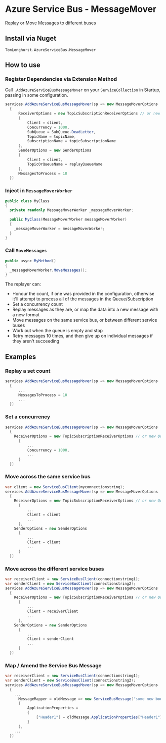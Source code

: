 # Azure Service Bus - MessageMover
Replay or Move Messages to different buses

## Install via Nuget
`TomLonghurst.AzureServiceBus.MessageMover`

## How to use

### Register Dependencies via Extension Method
Call  `.AddAzureServiceBusMessageMover` on your `ServiceCollection` in Startup, passing in some configuration.

```csharp
services.AddAzureServiceBusMessageMover(sp => new MessageMoverOptions
  {
      ReceiverOptions = new TopicSubscriptionReceiverOptions // or new QueueReceiverOptions
      {
          Client = client,
          Concurrency = 1000,
          SubQueue = SubQueue.DeadLetter,
          TopicName = topicName,
          SubscriptionName = topicSubscriptionName
      },
      SenderOptions = new SenderOptions
      {
          Client = client,
          TopicOrQueueName = replayQueueName
      },
      MessagesToProcess = 10
  })
```

### Inject in `MessageMoverWorker`

```csharp
public class MyClass
{
  private readonly MessageMoverWorker _messageMoverWorker;
  
  public MyClass(MessageMoverWorker messageMoverWorker)
  {
    _messageMoverWorker = messageMoverWorker;
  }
}
```

### Call `MoveMessages`

```csharp
public async MyMethod()
{
  _messageMoverWorker.MoveMessages();
}
```

The replayer can:
- Honour the count, if one was provided in the configuration, otherwise it'll attempt to process all of the messages in the Queue/Subscription
- Set a concurrency count
- Replay messages as they are, or map the data into a new message with a new format
- Move messages on the same service bus, or between different service buses
- Work out when the queue is empty and stop
- Retry messages 10 times, and then give up on individual messages if they aren't succeeding

## Examples

### Replay a set count
```csharp
services.AddAzureServiceBusMessageMover(sp => new MessageMoverOptions
  {
      ...
      MessagesToProcess = 10
      ...
  })
```

### Set a concurrency
```csharp
services.AddAzureServiceBusMessageMover(sp => new MessageMoverOptions
  {
    ReceiverOptions = new TopicSubscriptionReceiverOptions // or new QueueReceiverOptions
      {
          ...
          Concurrency = 1000,
          ...
      }
  })
```

### Move across the same service bus
```csharp
var client = new ServiceBusClient(myconnectionstring);
services.AddAzureServiceBusMessageMover(sp => new MessageMoverOptions
  {
    ReceiverOptions = new TopicSubscriptionReceiverOptions // or new QueueReceiverOptions
      {
          ...
          Client = client
          ...
      },
    SenderOptions = new SenderOptions
      {
          ...
          Client = client
          ...
      }
  })
```

### Move across the different service buses
```csharp
var receiverClient = new ServiceBusClient(connectionstring1);
var senderClient = new ServiceBusClient(connectionstring2);
services.AddAzureServiceBusMessageMover(sp => new MessageMoverOptions
  {
    ReceiverOptions = new TopicSubscriptionReceiverOptions // or new QueueReceiverOptions
      {
          ...
          Client = receiverClient
          ...
      },
    SenderOptions = new SenderOptions
      {
          ...
          Client = senderClient
          ...
      }
  })
```

### Map / Amend the Service Bus Message
```csharp
var receiverClient = new ServiceBusClient(connectionstring1);
var senderClient = new ServiceBusClient(connectionstring2);
services.AddAzureServiceBusMessageMover(sp => new MessageMoverOptions
  {
    ...
      MessageMapper = oldMessage => new ServiceBusMessage("some new body")
      {
          ApplicationProperties =
          {
              ["Header1"] = oldMessage.ApplicationProperties["Header1"]
          }
      },
    ...
  })
```
